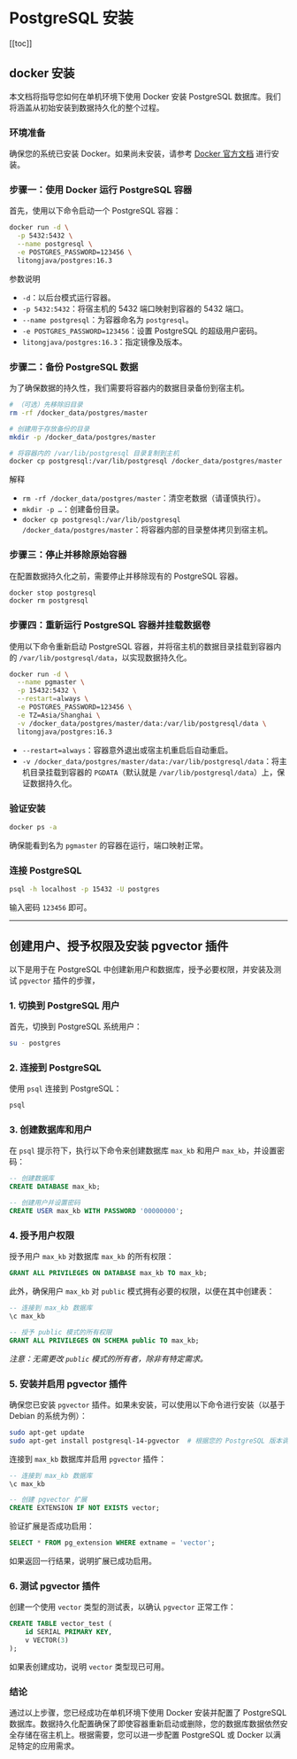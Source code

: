 # PostgreSQL 安装

[[toc]]

## docker 安装

本文档将指导您如何在单机环境下使用 Docker 安装 PostgreSQL 数据库。我们将涵盖从初始安装到数据持久化的整个过程。

### 环境准备

确保您的系统已安装 Docker。如果尚未安装，请参考 [Docker 官方文档](https://docs.docker.com/get-docker/) 进行安装。

### 步骤一：使用 Docker 运行 PostgreSQL 容器

首先，使用以下命令启动一个 PostgreSQL 容器：

```bash
docker run -d \
  -p 5432:5432 \
  --name postgresql \
  -e POSTGRES_PASSWORD=123456 \
  litongjava/postgres:16.3
```

参数说明

- `-d`：以后台模式运行容器。  
- `-p 5432:5432`：将宿主机的 5432 端口映射到容器的 5432 端口。  
- `--name postgresql`：为容器命名为 `postgresql`。  
- `-e POSTGRES_PASSWORD=123456`：设置 PostgreSQL 的超级用户密码。  
- `litongjava/postgres:16.3`：指定镜像及版本。

### 步骤二：备份 PostgreSQL 数据

为了确保数据的持久性，我们需要将容器内的数据目录备份到宿主机。

```bash
# （可选）先移除旧目录
rm -rf /docker_data/postgres/master

# 创建用于存放备份的目录
mkdir -p /docker_data/postgres/master

# 将容器内的 /var/lib/postgresql 目录复制到主机
docker cp postgresql:/var/lib/postgresql /docker_data/postgres/master
```

解释

- `rm -rf /docker_data/postgres/master`：清空老数据（请谨慎执行）。  
- `mkdir -p …`：创建备份目录。  
- `docker cp postgresql:/var/lib/postgresql /docker_data/postgres/master`：将容器内部的目录整体拷贝到宿主机。  

### 步骤三：停止并移除原始容器

在配置数据持久化之前，需要停止并移除现有的 PostgreSQL 容器。

```bash
docker stop postgresql
docker rm postgresql
```

### 步骤四：重新运行 PostgreSQL 容器并挂载数据卷

使用以下命令重新启动 PostgreSQL 容器，并将宿主机的数据目录挂载到容器内的 `/var/lib/postgresql/data`，以实现数据持久化。

```bash
docker run -d \
  --name pgmaster \
  -p 15432:5432 \
  --restart=always \
  -e POSTGRES_PASSWORD=123456 \
  -e TZ=Asia/Shanghai \
  -v /docker_data/postgres/master/data:/var/lib/postgresql/data \
  litongjava/postgres:16.3
```

- `--restart=always`：容器意外退出或宿主机重启后自动重启。  
- `-v /docker_data/postgres/master/data:/var/lib/postgresql/data`：将主机目录挂载到容器的 `PGDATA`（默认就是 `/var/lib/postgresql/data`）上，保证数据持久化。

### 验证安装

```bash
docker ps -a
```

确保能看到名为 `pgmaster` 的容器在运行，端口映射正常。

### 连接 PostgreSQL

```bash
psql -h localhost -p 15432 -U postgres
```

输入密码 `123456` 即可。

---



## 创建用户、授予权限及安装 pgvector 插件

以下是用于在 PostgreSQL 中创建新用户和数据库，授予必要权限，并安装及测试 `pgvector` 插件的步骤，

### 1. 切换到 PostgreSQL 用户

首先，切换到 PostgreSQL 系统用户：

```bash
su - postgres
```

### 2. 连接到 PostgreSQL

使用 `psql` 连接到 PostgreSQL：

```bash
psql
```

### 3. 创建数据库和用户

在 `psql` 提示符下，执行以下命令来创建数据库 `max_kb` 和用户 `max_kb`，并设置密码：

```sql
-- 创建数据库
CREATE DATABASE max_kb;

-- 创建用户并设置密码
CREATE USER max_kb WITH PASSWORD '00000000';
```

### 4. 授予用户权限

授予用户 `max_kb` 对数据库 `max_kb` 的所有权限：

```sql
GRANT ALL PRIVILEGES ON DATABASE max_kb TO max_kb;
```

此外，确保用户 `max_kb` 对 `public` 模式拥有必要的权限，以便在其中创建表：

```sql
-- 连接到 max_kb 数据库
\c max_kb

-- 授予 public 模式的所有权限
GRANT ALL PRIVILEGES ON SCHEMA public TO max_kb;
```

_注意：无需更改 `public` 模式的所有者，除非有特定需求。_

### 5. 安装并启用 pgvector 插件

确保您已安装 `pgvector` 插件。如果未安装，可以使用以下命令进行安装（以基于 Debian 的系统为例）：

```bash
sudo apt-get update
sudo apt-get install postgresql-14-pgvector  # 根据您的 PostgreSQL 版本调整
```

连接到 `max_kb` 数据库并启用 `pgvector` 插件：

```sql
-- 连接到 max_kb 数据库
\c max_kb

-- 创建 pgvector 扩展
CREATE EXTENSION IF NOT EXISTS vector;
```

验证扩展是否成功启用：

```sql
SELECT * FROM pg_extension WHERE extname = 'vector';
```

如果返回一行结果，说明扩展已成功启用。

### 6. 测试 pgvector 插件

创建一个使用 `vector` 类型的测试表，以确认 `pgvector` 正常工作：

```sql
CREATE TABLE vector_test (
    id SERIAL PRIMARY KEY,
    v VECTOR(3)
);
```

如果表创建成功，说明 `vector` 类型现已可用。

### 结论

通过以上步骤，您已经成功在单机环境下使用 Docker 安装并配置了 PostgreSQL 数据库。数据持久化配置确保了即使容器重新启动或删除，您的数据库数据依然安全存储在宿主机上。根据需要，您可以进一步配置 PostgreSQL 或 Docker 以满足特定的应用需求。